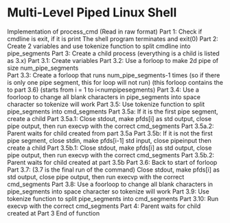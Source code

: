# Multi-Level Piped Linux Shell


Implementation of process_cmd (Read in raw format)
Part 1: Check if cmdline is exit, if it is print The shell program terminates and exit(0)
Part 2: Create 2 variables and use tokenize function to split cmdline into pipe_segments
Part 3: Create a child process (everything is a child is listed as 3.x)
    Part 3.1: Create variables
    Part 3.2: Use a forloop to make 2d pipe of size num_pipe_segments         
    Part 3.3: Create a forloop that runs num_pipe_segments-1 times (so if there is only one pipe segment, this for loop will not run)
              (this forloop contains the to part 3.6) (starts from i = 1 to i<numpipesegments)
    Part 3.4: Use a foorloop to change all blank characters in pipe_segments into space character so tokenize will work
    Part 3.5: Use tokenize function to split pipe_segments into cmd_segments
        Part 3.5a: If it is the first pipe segment, create a child
            Part 3.5a.1: Close stdout, make pfds[i] as std output, close pipe output, then run execvp with the correct cmd_segments
            Part 3.5a.2: Parent waits for child created from part 3.5a
        Part 3.5b:  If it is not the first pipe segment, close stdin, make pfds[i-1] std input, close pipeinput then create a child
                Part 3.5b.1: Close stdout, make pfds[i] as std output, close pipe output, then run execvp with the correct cmd_segments
                Part 3.5b.2: Parent waits for child created at part 3.5b
    Part 3.6: Back to start of forloop
    Part 3.7: (3.7 is the final run of the command) Close stdout, make pfds[i] as std output, close pipe output, then run execvp with the correct cmd_segments
    Part 3.8: Use a foorloop to change all blank characters in pipe_segments into space character so tokenize will work
    Part 3.9: Use tokenize function to split pipe_segments into cmd_segments
    Part 3.10: Run execvp with the correct cmd_segments
Part 4: Parent waits for child created at Part 3 
End of function
